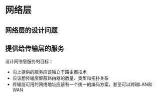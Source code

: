 # 网络层

## 网络层的设计问题

## 提供给传输层的服务

设计网络层服务的目标：

- 向上提供的服务应该独立于路由器技术
- 应该想传输层屏蔽路由器的数量、类型和拓扑关系
- 传输层可用的网络地址应该有一个统一的编码方案，甚至可以跨越LAN和WAN
